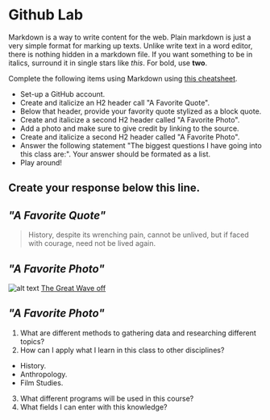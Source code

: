 
# Github Lab

Markdown is a way to write content for the web. 
Plain markdown is just a very simple format for marking up
texts. Unlike write text in a word editor, there is nothing
hidden in a markdown file. If you want something to be in
italics, surround it in single stars like *this*. For bold,
use **two**.

Complete the following items using Markdown using [this cheatsheet](https://github.com/adam-p/markdown-here/wiki/Markdown-Cheatsheet).

- Set-up a GitHub account. 
- Create and italicize an H2 header call "A Favorite Quote". 
- Below that header, provide your favority quote stylized as a block quote. 
- Create and italicize a second H2 header called "A Favorite Photo". 
- Add a photo and make sure to give credit by linking to the source.   
- Create and italicize a second H2 header called "A Favorite Photo". 
- Answer the following statement "The biggest questions I have going into this class are:". Your answer should be formated as a list. 
- Play around!

 
 Create your response below this line. 
 ------------------
## *"A Favorite Quote"*


> History, despite its wrenching pain, cannot be unlived, but if faced with courage, need not be lived again.



## *"A Favorite Photo"*

![alt text](https://upload.wikimedia.org/wikipedia/commons/thumb/a/a5/Tsunami_by_hokusai_19th_century.jpg/2560px-Tsunami_by_hokusai_19th_century.jpg)
[The Great Wave off](https://en.wikipedia.org/wiki/The_Great_Wave_off_Kanagawa)

## *"A Favorite Photo"*

1. What are different methods to gathering data and researching different topics?
2. How can I apply what I learn in this class to other disciplines?
* History.
* Anthropology. 
* Film Studies.
3. What different programs will be used in this course?
4. What fields I can enter with this knowledge?
